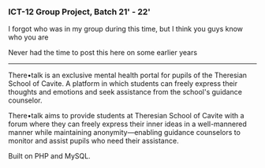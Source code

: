### **ICT-12 Group Project, Batch 21' - 22'**


I forgot who was in my group during this time, but I think you guys know who you are

Never had the time to post this here on some earlier years

___________________________________________________________________________



There•talk is an exclusive mental health portal for pupils of the Theresian School of Cavite. A platform in which students can freely express their thoughts and emotions and seek assistance from the school's guidance counselor.

There•talk aims to provide students at Theresian School of Cavite with a forum where they can freely express their inner ideas in a well-mannered manner while maintaining anonymity—enabling guidance counselors to monitor and assist pupils who need their assistance.

Built on PHP and MySQL.
